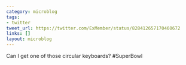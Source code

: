 ```yaml
---
category: microblog
tags:
- twitter
tweet_url: https://twitter.com/ExMember/status/828412657170460672
links: []
layout: microblog
---
```

Can I get one of those circular keyboards? #SuperBowl
